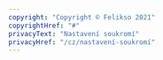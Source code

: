 ```yaml
---
copyright: "Copyright © Felikso 2021"
copyrightHref: "#"
privacyText: "Nastavení soukromí"
privacyHref: "/cz/nastavení-soukromí"
---
```

